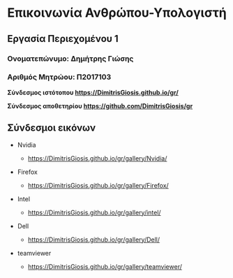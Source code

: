 # Επικοινωνία Ανθρώπου-Υπολογιστή
## Εργασία Περιεχομένου 1
### Ονοματεπώνυμο: Δημήτρης Γιώσης
### Αριθμός Μητρώου: Π2017103

**Σύνδεσμος ιστότοπου https://DimitrisGiosis.github.io/gr/**

**Σύνδεσμος αποθετηρίου https://github.com/DimitrisGiosis/gr**


## Σύνδεσμοι εικόνων

* Nvidia

  * https://DimitrisGiosis.github.io/gr/gallery/Nvidia/

* Firefox

  * https://DimitrisGiosis.github.io/gr/gallery/Firefox/

* Intel

  * https://DimitrisGiosis.github.io/gr/gallery/intel/

* Dell

  * https://DimitrisGiosis.github.io/gr/gallery/Dell/

* teamviewer

  * https://DimitrisGiosis.github.io/gr/gallery/teamviewer/


